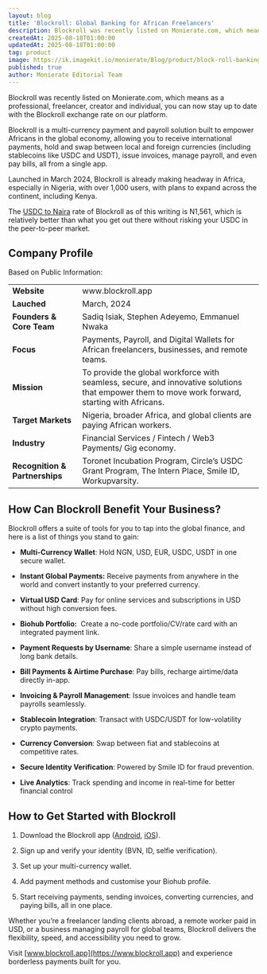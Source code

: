 ```yaml
---
layout: blog
title: 'Blockroll: Global Banking for African Freelancers'
description: Blockroll was recently listed on Monierate.com, which means as a professional, freelancer, creator and individual, you can now stay up to date with the Blockroll exchange rate on our platform.  Blockroll is a multi-currency payment and payroll solution built to empower Africans in the global economy, allowing you to receive international payments, hold and swap between local and foreign currencies (including stablecoins like USDC and USDT), issue invoices, manage payroll, and even pay bills, all from a single app.
createdAt: 2025-08-18T01:00:00
updatedAt: 2025-08-18T01:00:00
tag: product
image: https://ik.imagekit.io/monierate/Blog/product/block-roll-banking-for-africans.webp?updatedAt=1755471601210
published: true
author: Monierate Editorial Team
---
```

Blockroll was recently listed on Monierate.com, which means as a professional, freelancer, creator and individual, you can now stay up to date with the Blockroll exchange rate on our platform. 

Blockroll is a multi-currency payment and payroll solution built to empower Africans in the global economy, allowing you to receive international payments, hold and swap between local and foreign currencies (including stablecoins like USDC and USDT), issue invoices, manage payroll, and even pay bills, all from a single app.

Launched in March 2024, Blockroll is already making headway in Africa, especially in Nigeria, with over 1,000 users, with plans to expand across the continent, including Kenya. 

The [USDC to Naira](https://monierate.com/converter/blockroll/?Amount=1\&From=usd\&To=ngn) rate of Blockroll as of this writing is N1,561, which is relatively better than what you get out there without risking your USDC in the peer-to-peer market.


## Company Profile

Based on Public Information:


|                                |                                                                                                                                                 |
| ------------------------------ | ----------------------------------------------------------------------------------------------------------------------------------------------- |
| **Website**                    | www\.blockroll.app                                                                                                                              |
| **Lauched**                    | March, 2024                                                                                                                                     |
| **Founders & Core Team**       | Sadiq Isiak, Stephen Adeyemo, Emmanuel Nwaka                                                                                                    |
| **Focus**                      | Payments, Payroll, and Digital Wallets for African freelancers, businesses, and remote teams.                                                   |
| **Mission**                    | To provide the global workforce with seamless, secure, and innovative solutions that empower them to move work forward, starting with Africans. |
| **Target Markets**             | Nigeria, broader Africa, and global clients are paying African workers.                                                                         |
| **Industry**                   | Financial Services / Fintech / Web3 Payments/ Gig economy.                                                                                      |
| **Recognition & Partnerships** | Toronet Incubation Program, Circle’s USDC Grant Program, The Intern Place, Smile ID, Workupvarsity.                                             |

## How Can Blockroll Benefit Your Business?

Blockroll offers a suite of tools for you to tap into the global finance, and here is a list of things you stand to gain:

- **Multi-Currency Wallet**: Hold NGN, USD, EUR, USDC, USDT in one secure wallet.

- **Instant Global Payments:** Receive payments from anywhere in the world and convert instantly to your preferred currency.

- **Virtual USD Card**: Pay for online services and subscriptions in USD without high conversion fees.

- **Biohub Portfolio:**  Create a no-code portfolio/CV/rate card with an integrated payment link.

- **Payment Requests by Username**: Share a simple username instead of long bank details.

- **Bill Payments & Airtime Purchase**: Pay bills, recharge airtime/data directly in-app.

- **Invoicing & Payroll Management**: Issue invoices and handle team payrolls seamlessly.

- **Stablecoin Integration**: Transact with USDC/USDT for low-volatility crypto payments.

- **Currency Conversion**: Swap between fiat and stablecoins at competitive rates.

- **Secure Identity Verification**: Powered by Smile ID for fraud prevention.

- **Live Analytics**: Track spending and income in real-time for better financial control

## How to Get Started with Blockroll

1. Download the Blockroll app ([Android](https://play.google.com/store/apps/details?id=com.blockroll.android), [iOS](https://apps.apple.com/us/app/blockroll/id6708225786)).

2. Sign up and verify your identity (BVN, ID, selfie verification).

3. Set up your multi-currency wallet.

4. Add payment methods and customise your Biohub profile.

5. Start receiving payments, sending invoices, converting currencies, and paying bills, all in one place.

Whether you’re a freelancer landing clients abroad, a remote worker paid in USD, or a business managing payroll for global teams, Blockroll delivers the flexibility, speed, and accessibility you need to grow.

Visit [www.blockroll.app](https://www.blockroll.app) and experience borderless payments built for you.

